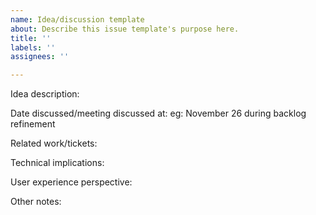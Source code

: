 ```yaml
---
name: Idea/discussion template
about: Describe this issue template's purpose here.
title: ''
labels: ''
assignees: ''

---
```


Idea description:

Date discussed/meeting discussed at:
eg: November 26 during backlog refinement

Related work/tickets:

Technical implications:

User experience perspective:

Other notes:
